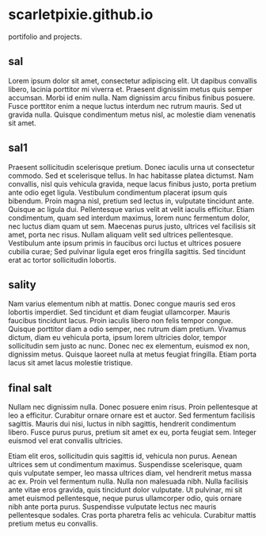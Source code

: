 # scarletpixie.github.io
portifolio and projects.

## sal
Lorem ipsum dolor sit amet, consectetur adipiscing elit. Ut dapibus convallis libero, lacinia porttitor mi viverra et. Praesent dignissim metus quis semper accumsan. Morbi id enim nulla. Nam dignissim arcu finibus finibus posuere. Fusce porttitor enim a neque luctus interdum nec rutrum mauris. Sed ut gravida nulla. Quisque condimentum metus nisl, ac molestie diam venenatis sit amet.

## sal1
Praesent sollicitudin scelerisque pretium. Donec iaculis urna ut consectetur commodo. Sed et scelerisque tellus. In hac habitasse platea dictumst. Nam convallis, nisl quis vehicula gravida, neque lacus finibus justo, porta pretium ante odio eget ligula. Vestibulum condimentum placerat ipsum quis bibendum. Proin magna nisl, pretium sed lectus in, vulputate tincidunt ante. Quisque ac ligula dui. Pellentesque varius velit at velit iaculis efficitur. Etiam condimentum, quam sed interdum maximus, lorem nunc fermentum dolor, nec luctus diam quam ut sem. Maecenas purus justo, ultrices vel facilisis sit amet, porta nec risus. Nullam aliquam velit sed ultrices pellentesque. Vestibulum ante ipsum primis in faucibus orci luctus et ultrices posuere cubilia curae; Sed pulvinar ligula eget eros fringilla sagittis. Sed tincidunt erat ac tortor sollicitudin lobortis.

## sality
Nam varius elementum nibh at mattis. Donec congue mauris sed eros lobortis imperdiet. Sed tincidunt et diam feugiat ullamcorper. Mauris faucibus tincidunt lacus. Proin iaculis libero non felis tempor congue. Quisque porttitor diam a odio semper, nec rutrum diam pretium. Vivamus dictum, diam eu vehicula porta, ipsum lorem ultricies dolor, tempor sollicitudin sem justo ac nunc. Donec nec ex elementum, euismod ex non, dignissim metus. Quisque laoreet nulla at metus feugiat fringilla. Etiam porta lacus sit amet lacus molestie tristique.

## final salt
Nullam nec dignissim nulla. Donec posuere enim risus. Proin pellentesque at leo a efficitur. Curabitur ornare ornare est et auctor. Sed fermentum facilisis sagittis. Mauris dui nisi, luctus in nibh sagittis, hendrerit condimentum libero. Fusce purus purus, pretium sit amet ex eu, porta feugiat sem. Integer euismod vel erat convallis ultricies.

Etiam elit eros, sollicitudin quis sagittis id, vehicula non purus. Aenean ultrices sem ut condimentum maximus. Suspendisse scelerisque, quam quis vulputate semper, leo massa ultrices diam, vel hendrerit metus massa ac ex. Proin vel fermentum nulla. Nulla non malesuada nibh. Nulla facilisis ante vitae eros gravida, quis tincidunt dolor vulputate. Ut pulvinar, mi sit amet euismod pellentesque, neque purus ullamcorper odio, quis ornare nibh ante porta purus. Suspendisse vulputate lectus nec mauris pellentesque sodales. Cras porta pharetra felis ac vehicula. Curabitur mattis pretium metus eu convallis. 
